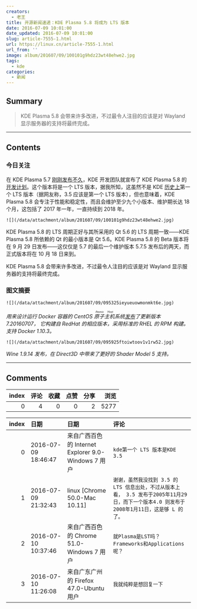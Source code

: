 ```yaml
---
creators:
  - 老王
title: 开源新闻速递：KDE Plasma 5.8 将成为 LTS 版本
date: 2016-07-09 10:01:00
date_updated: 2016-07-09 10:01:00
slug: article-7555-1.html
url: https://linux.cn/article-7555-1.html
url_from: ''
image: album/201607/09/100101g9hdz23wt48ehwe2.jpg
tags:
  - kde
categories:
  - 新闻
---
```


## Summary

> KDE Plasma 5.8 会带来许多改进，不过最令人注目的应该是对 Wayland 显示服务器的支持将最终完成。

***

<!-- more -->

## Contents

### 今日关注

在 KDE Plasma 5.7 [刚刚发布不久](https://linux.cn/article-7545-1.html)，KDE 开发团队就宣布了 KDE Plasma 5.8 的[开发计划](https://community.kde.org/Schedules/Plasma_5)。这个版本将是一个 LTS 版本，据我所知，这虽然不是 KDE [历史上](https://linux.cn/article-6952-1.html)第一个 LTS 版本（据网友称，3.5 应该是第一个 LTS 版本），但也意味着，KDE Plasma 5.8 会专注于性能和稳定性，而且会维护至少九个小版本、维护期长达 18 个月，这包括了 2017 年一年，一直持续到 2018 年。

`![](/data/attachment/album/201607/09/100101g9hdz23wt48ehwe2.jpg)`

KDE Plasma 5.8 的 LTS 周期正好与其所采用的 Qt 5.6 的 LTS 周期一致——KDE Plasma 5.8 所依赖的 Qt 的最小版本是 Qt 5.6。KDE Plasma 5.8 的 Beta 版本将在 9 月 29 日发布——这仅仅是 5.7 的最后一个维护版本 5.7.5 发布后的两天，而正式版本将在 10 月 18 日来到。

KDE Plasma 5.8 会带来许多改进，不过最令人注目的应该是对 Wayland 显示服务器的支持将最终完成。

### 图文摘要

`![](/data/attachment/album/201607/09/095325ieyueuowmonmkt6e.jpg)`

*用来设计运行 Docker 容器的 CentOS <ruby> 原子主机 <rp>  （ </rp> <rt>  Atomic Host </rt> <rp>  ） </rp></ruby> 系统[发布](https://seven.centos.org/2016/07/new-centos-atomic-host-ready-for-download/)了更新版本 7.20160707， 它构建自 RedHat 的相应版本，采用标准的 RHEL 的 RPM 构建。支持 Docker 1.10.3。*

`![](/data/attachment/album/201607/09/095925ftoiwtoov1v1rw52.jpg)`

*Wine 1.9.14 发布，在 Direct3D 中带来了更好的 Shader Model 5 支持。*

***

## Comments


|   index |   评论 |   收藏 |   点赞 |   分享 |   浏览 |
|--------:|-------:|-------:|-------:|-------:|-------:|
|       0 |      4 |      0 |      0 |      2 |   5277 |

|   index | 日期                | 日期                                                | 评论                                                                                                                                        |
|--------:|:--------------------|:----------------------------------------------------|:--------------------------------------------------------------------------------------------------------------------------------------------|
|       0 | 2016-07-09 18:46:47 | 来自广西百色的 Internet Explorer 9.0-Windows 7 用户 | `kde第一个 LTS 版本是KDE 3.5`                                                                                                               |
|       1 | 2016-07-09 21:32:43 | linux [Chrome 50.0-Mac 10.11]                       | `谢谢，虽然我没找到 3.5 的 LTS 信息出处，不过从版本上看， 3.5 发布于2005年11月29日，而下一个版本4.0 则发布于2008年1月11日，这是够 L 的了。` |
|       2 | 2016-07-10 10:37:46 | 来自广西百色的 Chrome 51.0-Windows 7 用户           | `就Plasma是LST吗？Frameworks和Applications呢？`                                                                                             |
|       3 | 2016-07-10 11:26:08 | 来自广东广州的 Firefox 47.0-Ubuntu 用户             | `我就纯粹是想回复一下`                                                                                                                      |
